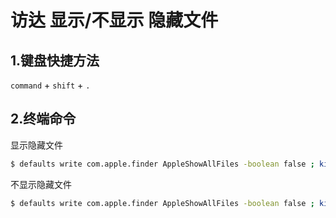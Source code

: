 # 访达 显示/不显示 隐藏文件

## 1.键盘快捷方法

`command` + `shift` + `.`

## 2.终端命令

显示隐藏文件

```sh
$ defaults write com.apple.finder AppleShowAllFiles -boolean false ; killall Finder
```

不显示隐藏文件

```sh
$ defaults write com.apple.finder AppleShowAllFiles -boolean false ; killall Finder
```